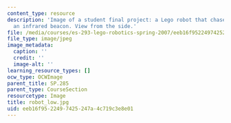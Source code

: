 ```yaml
---
content_type: resource
description: 'Image of a student final project: a Lego robot that chases or flees
  an infrared beacon. View from the side.'
file: /media/courses/es-293-lego-robotics-spring-2007/eeb16f9522497425247a4c719c3e8e01_robot_low.jpg
file_type: image/jpeg
image_metadata:
  caption: ''
  credit: ''
  image-alt: ''
learning_resource_types: []
ocw_type: OCWImage
parent_title: SP.285
parent_type: CourseSection
resourcetype: Image
title: robot_low.jpg
uid: eeb16f95-2249-7425-247a-4c719c3e8e01
---
```

